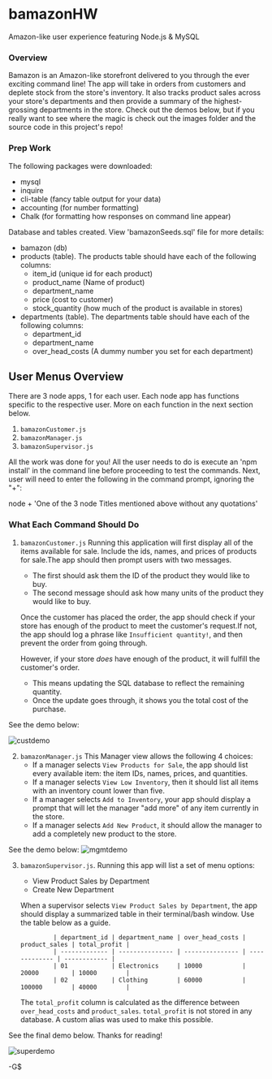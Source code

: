# bamazonHW
Amazon-like user experience featuring Node.js &amp; MySQL

### Overview

Bamazon is an Amazon-like storefront delivered to you through the ever exciting command line! The app will take in orders from customers and deplete stock from the store's inventory. It also tracks product sales across your store's departments and then provide a summary of the highest-grossing departments in the store. Check out the demos below, but if you really want to see where the magic is check out the images folder and the source code in this project's repo!

### Prep Work

The following packages were downloaded:
*   mysql
*   inquire
*   cli-table (fancy table output for your data)
*   accounting (for number formatting)
*   Chalk (for formatting how responses on command line appear)
      
Database and tables created. View 'bamazonSeeds.sql' file for more details:
*   bamazon (db)
*   products (table). The products table should have each of the following columns:
     * item_id (unique id for each product)
     * product_name (Name of product)
     * department_name
     * price (cost to customer)
     * stock_quantity (how much of the product is available in stores)
*   departments (table). The departments table should have each of the following columns:
     * department_id
     * department_name
     * over_head_costs (A dummy number you set for each department)
   
## User Menus Overview

There are 3 node apps, 1 for each user. Each node app has functions specific to the respective user. More on each 
function in the next section below.

1. `bamazonCustomer.js`
2. `bamazonManager.js`
3. `bamazonSupervisor.js`

All the work was done for you! All the user needs to do is execute an 'npm install' in the command line before proceeding to test the commands. Next, user will need to enter the following in the command prompt, ignoring the "+":

node + 'One of the 3 node Titles mentioned above without any quotations'

### What Each Command Should Do

1. `bamazonCustomer.js`  Running this application will first display all of the items available for sale. Include the ids, names, and prices of products for sale.The app should then prompt users with two messages.
   * The first should ask them the ID of the product they would like to buy.
   * The second message should ask how many units of the product they would like to buy.

    Once the customer has placed the order, the app should check if your store has enough of the product to meet the customer's request.If not, the app should log a phrase like `Insufficient quantity!`, and then prevent the order from going through.

    However, if your store _does_ have enough of the product, it will fulfill the customer's order.
   * This means updating the SQL database to reflect the remaining quantity.
   * Once the update goes through, it shows you the total cost of the purchase. 
   
See the demo below:

   ![custdemo](https://user-images.githubusercontent.com/41309640/47619537-2dacc300-dab6-11e8-964e-a5f68849ba6f.gif)

2. `bamazonManager.js` This Manager view allows the following 4 choices:
   * If a manager selects `View Products for Sale`, the app should list every available item: the item IDs, names, prices, and quantities.
   * If a manager selects `View Low Inventory`, then it should list all items with an inventory count lower than five.
   * If a manager selects `Add to Inventory`, your app should display a prompt that will let the manager "add more" of any item currently in the store.
   * If a manager selects `Add New Product`, it should allow the manager to add a completely new product to the store.

See the demo below:
    ![mgmtdemo](https://user-images.githubusercontent.com/41309640/47620815-1923f700-dac5-11e8-9886-bdeff65f406d.gif)

3. `bamazonSupervisor.js`. Running this app will list a set of menu options:
   * View Product Sales by Department
   * Create New Department
    
    When a supervisor selects `View Product Sales by Department`, the app should display a summarized table in their terminal/bash window. Use the table below as a guide.

                | department_id | department_name | over_head_costs | product_sales | total_profit |
                | ------------- | --------------- | --------------- | ------------- | ------------ |
                | 01            | Electronics     | 10000           | 20000         | 10000        |
                | 02            | Clothing        | 60000           | 100000        | 40000        |

    The `total_profit` column is calculated as the difference between `over_head_costs` and `product_sales`. `total_profit` is not stored in any database. A custom alias was used to make this possible.

See the final demo below. Thanks for reading!

![superdemo](https://user-images.githubusercontent.com/41309640/47621325-766f7680-dacc-11e8-873b-779de42fc3ef.gif)


-G$
